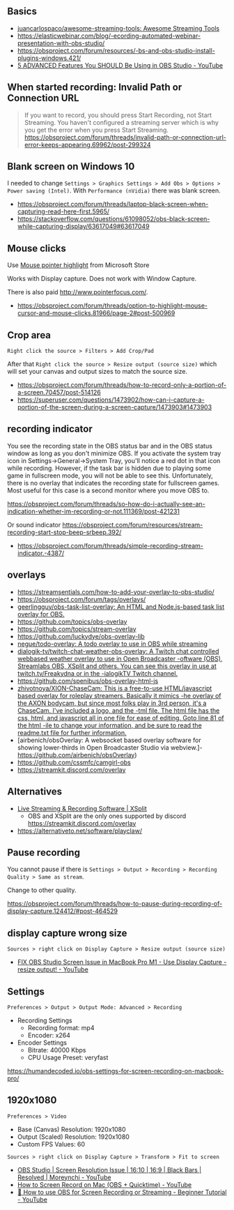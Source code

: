 ## Basics

- [juancarlospaco/awesome-streaming-tools: Awesome Streaming Tools](https://github.com/juancarlospaco/-wesome-streaming-tools)
- https://elasticwebinar.com/blog/-ecording-automated-webinar-presentation-with-obs-studio/
- https://obsproject.com/forum/resources/-bs-and-obs-studio-install-plugins-windows.421/
- [5 ADVANCED Features You SHOULD Be Using in OBS Studio - YouTube](https://www.youtube.com/watch?v=CvzAoqXtREw)

## When started recording: Invalid Path or Connection URL

> If you want to record, you should press Start Recording, not Start Streaming. You haven't configured a streaming server which is why you get the error when you press Start Streaming. https://obsproject.com/forum/threads/invalid-path-or-connection-url-error-keeps-appearing.69962/post-299324

## Blank screen on Windows 10

I needed to change `Settings > Graphics Settings > Add Obs > Options > Power saving (Intel)`. With `Performance (nVidia)` there was blank screen.

- https://obsproject.com/forum/threads/laptop-black-screen-when-capturing-read-here-first.5965/
- https://stackoverflow.com/questions/61098052/obs-black-screen-while-capturing-display/63617049#63617049

## Mouse clicks

Use [Mouse pointer highlight](https://www.microsoft.com/en-us/p/mouse-pointer-highlight/9p7sb9s4rq7z) from Microsoft Store

Works with Display capture. Does not work with Window Capture.

There is also paid http://www.pointerfocus.com/.

- https://obsproject.com/forum/threads/option-to-highlight-mouse-cursor-and-mouse-clicks.81966/page-2#post-500969

## Crop area

`Right click the source > Filters > Add Crop/Pad`

After that `Right click the source > Resize output (source size)` which will set your canvas and output sizes to match the source size.

- https://obsproject.com/forum/threads/how-to-record-only-a-portion-of-a-screen.70457/post-514126
- https://superuser.com/questions/1473902/how-can-i-capture-a-portion-of-the-screen-during-a-screen-capture/1473903#1473903

## recording indicator

You see the recording state in the OBS status bar and in the OBS status window as long as you don't minimize OBS. If you activate the system tray icon in Settings->General->System Tray, you'll notice a red dot in that icon while recording. However, if the task bar is hidden due to playing some game in fullscreen mode, you will not be able to see this. Unfortunately, there is no overlay that indicates the recording state for fullscreen games. Most useful for this case is a second monitor where you move OBS to.

https://obsproject.com/forum/threads/so-how-do-i-actually-see-an-indication-whether-im-recording-or-not.111369/post-421231

Or sound indicator https://obsproject.com/forum/resources/stream-recording-start-stop-beep-srbeep.392/

- https://obsproject.com/forum/threads/simple-recording-stream-indicator.-4387/

## overlays

- https://streamsentials.com/how-to-add-your-overlay-to-obs-studio/
- https://obsproject.com/forum/tags/overlays/
- [geerlingguy/obs-task-list-overlay: An HTML and Node.js-based task list overlay for OBS.](https://github.com/geerlingguy/-bs-task-list-overlay)
- https://github.com/topics/obs-overlay
- https://github.com/topics/stream-overlay
- https://github.com/luckydye/obs-overlay-lib
- [negue/todo-overlay: A todo overlay to use in OBS while streaming](https://github.com/negue/todo-overlay)
- [dialogik-tv/twitch-chat-weather-obs-overlay: A Twitch chat controlled webbased weather overlay to use in Open Broadcaster -oftware (OBS), Streamlabs OBS, XSplit and others. You can see this overlay in use at twitch.tv/Freakydna or in the -ialogikTV Twitch channel.](https://github.com/dialogik-tv/twitch-chat-weather-obs-overlay)
- https://github.com/spenibus/obs-overlay-html-js
- [zhivotnoya/XION-ChaseCam: This is a free-to-use HTML/javascript based overlay for roleplay streamers. Basically it mimics -he overlay of the AXON bodycam, but since most folks play in 3rd person, it's a ChaseCam. I've included a logo, and the -tml file. The html file has the css, html, and javascript all in one file for ease of editing. Goto line 81 of the html -ile to change your information, and be sure to read the readme.txt file for further information.](https://github.com/-hivotnoya/XION-ChaseCam)
- [airbenich/obsOverlay: A websocket based overlay software for showing lower-thirds in Open Broadcaster Studio via webview.]- https://github.com/airbenich/obsOverlay)
- https://github.com/cssmfc/camgirl-obs
- https://streamkit.discord.com/overlay

## Alternatives

- [Live Streaming & Recording Software | XSplit](https://www.xsplit.com/)
  - OBS and XSplit are the only ones supported by discord https://streamkit.discord.com/overlay
- https://alternativeto.net/software/playclaw/

## Pause recording

You cannot pause if there is `Settings > Output > Recording > Recording Quality > Same as stream`.

Change to other quality.

https://obsproject.com/forum/threads/how-to-pause-during-recording-of-display-capture.124412/#post-464529

## display capture wrong size

`Sources > right click on Display Capture > Resize output (source size)`

- [FIX OBS Studio Screen Issue in MacBook Pro M1 - Use Display Capture - resize output! - YouTube](https://www.youtube.com/watch?v=HwbjJ271u2Q)

## Settings

`Preferences > Output > Output Mode: Advanced > Recording`

- Recording Settings
  - Recording format: mp4
  - Encoder: x264
- Encoder Settings
  - Bitrate: 40000 Kbps
  - CPU Usage Preset: veryfast

https://humandecoded.io/obs-settings-for-screen-recording-on-macbook-pro/

## 1920x1080

`Preferences > Video`

- Base (Canvas) Resolution: 1920x1080
- Output (Scaled) Resolution: 1920x1080
- Custom FPS Values: 60

`Sources > right click on Display Capture > Transform > Fit to screen`

- [OBS Studio | Screen Resolution Issue | 16:10 | 16:9 | Black Bars | Resolved | Moreynchi - YouTube](https://www.youtube.com/watch?v=8lR5JFBTSqk)
- [How to Screen Record on Mac (OBS + Quicktime) - YouTube](https://www.youtube.com/watch?v=Sy3NowFcbfk)
- [🔴 How to use OBS for Screen Recording or Streaming - Beginner Tutorial - YouTube](https://www.youtube.com/watch?v=ySENWFIkL7c)
